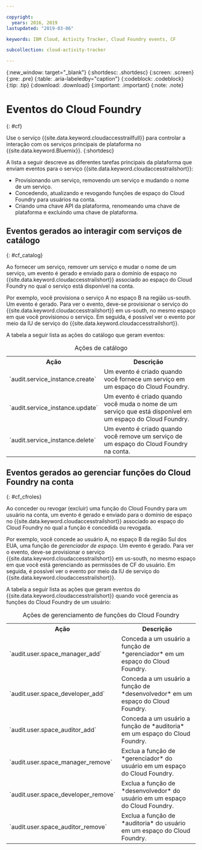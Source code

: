 ```yaml
---

copyright:
  years: 2016, 2019
lastupdated: "2019-03-06"

keywords: IBM Cloud, Activity Tracker, Cloud Foundry events, CF

subcollection: cloud-activity-tracker

---
```


{:new_window: target="_blank"}
{:shortdesc: .shortdesc}
{:screen: .screen}
{:pre: .pre}
{:table: .aria-labeledby="caption"}
{:codeblock: .codeblock}
{:tip: .tip}
{:download: .download}
{:important: .important}
{:note: .note}


# Eventos do Cloud Foundry
{: #cf}

Use o serviço {{site.data.keyword.cloudaccesstrailfull}} para controlar a interação com os serviços principais de plataforma no {{site.data.keyword.Bluemix}}. 
{:shortdesc}


A lista a seguir descreve as diferentes tarefas principais da plataforma que enviam eventos para o serviço {{site.data.keyword.cloudaccesstrailshort}}: 

* Provisionando um serviço, removendo um serviço e mudando o nome de um serviço.
* Concedendo, atualizando e revogando funções de espaço do Cloud Foundry para usuários na conta.
* Criando uma chave API da plataforma, renomeando uma chave de plataforma e excluindo uma chave de plataforma.


## Eventos gerados ao interagir com serviços de catálogo
{: #cf_catalog}

Ao fornecer um serviço, remover um serviço e mudar o nome de um serviço, um evento é gerado e enviado para o domínio de espaço no {{site.data.keyword.cloudaccesstrailshort}} associado ao espaço do Cloud Foundry no qual o serviço está disponível na conta. 

Por exemplo, você provisiona o serviço A no espaço B na região us-south. Um evento é gerado. Para ver o evento, deve-se provisionar o serviço do {{site.data.keyword.cloudaccesstrailshort}} em us-south, no mesmo espaço em que você provisionou o serviço. Em seguida, é possível ver o evento por meio da IU de serviço do {{site.data.keyword.cloudaccesstrailshort}}.

A tabela a seguir lista as ações do catálogo que geram eventos:

<table>
  <caption>Ações de catálogo</caption>
  <tr>
    <th>Ação</th>
	  <th>Descrição</th>
  <tr>
  <tr>
    <td>`audit.service_instance.create`</td>
	<td>Um evento é criado quando você fornece um serviço em um espaço do Cloud Foundry.</td>
  </tr>
  <tr>
    <td>`audit.service_instance.update`</td>
	<td>Um evento é criado quando você muda o nome de um serviço que está disponível em um espaço do Cloud Foundry.</td>
  </tr>
  <tr>
    <td>`audit.service_instance.delete`</td>
	<td>Um evento é criado quando você remove um serviço de um espaço do Cloud Foundry na conta.</td>
  </tr>
</table>


 	

## Eventos gerados ao gerenciar funções do Cloud Foundry na conta
{: #cf_cfroles} 

Ao conceder ou revogar (excluir) uma função do Cloud Foundry para um usuário na conta, um evento é gerado e enviado para o domínio de espaço no {{site.data.keyword.cloudaccesstrailshort}} associado ao espaço do Cloud Foundry no qual a função é concedida ou revogada. 

Por exemplo, você concede ao usuário A, no espaço B da região Sul dos EUA, uma função de *gerenciador de espaço*. Um evento é gerado. Para ver o evento, deve-se provisionar o serviço {{site.data.keyword.cloudaccesstrailshort}} em us-south, no mesmo espaço em que você está gerenciando as permissões de CF do usuário. Em seguida, é possível ver o evento por meio da IU de serviço do {{site.data.keyword.cloudaccesstrailshort}}.


A tabela a seguir lista as ações que geram eventos do {{site.data.keyword.cloudaccesstrailshort}} quando você gerencia as funções do Cloud Foundry de um usuário:

<table>
  <caption>Ações de gerenciamento de funções do Cloud Foundry</caption>
  <tr>
    <th>Ação</th>
	<th>Descrição</th>
  <tr>
  <tr>
    <td>`audit.user.space_manager_add`</td>
	<td>Conceda a um usuário a função de *gerenciador* em um espaço do Cloud Foundry.</td>
  </tr>
  <tr>
    <td>`audit.user.space_developer_add`</td>
	<td>Conceda a um usuário a função de *desenvolvedor* em um espaço do Cloud Foundry.</td>
  </tr>
  <tr>
    <td>`audit.user.space_auditor_add`</td>
	<td>Conceda a um usuário a função de *auditoria* em um espaço do Cloud Foundry.</td>
  </tr>
  <tr>
    <td>`audit.user.space_manager_remove`</td>
	<td>Exclua a função de *gerenciador* do usuário em um espaço do Cloud Foundry.</td>
  </tr>
  <tr>
    <td>`audit.user.space_developer_remove`</td>
	<td>Exclua a função de *desenvolvedor* do usuário em um espaço do Cloud Foundry.</td>
  </tr>
  <tr>
    <td>`audit.user.space_auditor_remove`</td>
	<td>Exclua a função de *auditoria* do usuário em um espaço do Cloud Foundry.</td>
  </tr>
</table>






	
 	
 	
